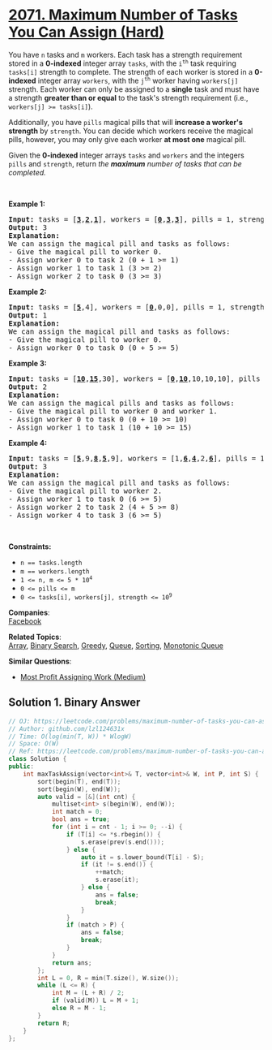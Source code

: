 # [2071. Maximum Number of Tasks You Can Assign (Hard)](https://leetcode.com/problems/maximum-number-of-tasks-you-can-assign/)

<p>You have <code>n</code> tasks and <code>m</code> workers. Each task has a strength requirement stored in a <strong>0-indexed</strong> integer array <code>tasks</code>, with the <code>i<sup>th</sup></code> task requiring <code>tasks[i]</code> strength to complete. The strength of each worker is stored in a <strong>0-indexed</strong> integer array <code>workers</code>, with the <code>j<sup>th</sup></code> worker having <code>workers[j]</code> strength. Each worker can only be assigned to a <strong>single</strong> task and must have a strength <strong>greater than or equal</strong> to the task's strength requirement (i.e., <code>workers[j] &gt;= tasks[i]</code>).</p>

<p>Additionally, you have <code>pills</code> magical pills that will <strong>increase a worker's strength</strong> by <code>strength</code>. You can decide which workers receive the magical pills, however, you may only give each worker <strong>at most one</strong> magical pill.</p>

<p>Given the <strong>0-indexed </strong>integer arrays <code>tasks</code> and <code>workers</code> and the integers <code>pills</code> and <code>strength</code>, return <em>the <strong>maximum</strong> number of tasks that can be completed.</em></p>

<p>&nbsp;</p>
<p><strong>Example 1:</strong></p>

<pre><strong>Input:</strong> tasks = [<u><strong>3</strong></u>,<u><strong>2</strong></u>,<u><strong>1</strong></u>], workers = [<u><strong>0</strong></u>,<u><strong>3</strong></u>,<u><strong>3</strong></u>], pills = 1, strength = 1
<strong>Output:</strong> 3
<strong>Explanation:</strong>
We can assign the magical pill and tasks as follows:
- Give the magical pill to worker 0.
- Assign worker 0 to task 2 (0 + 1 &gt;= 1)
- Assign worker 1 to task 1 (3 &gt;= 2)
- Assign worker 2 to task 0 (3 &gt;= 3)
</pre>

<p><strong>Example 2:</strong></p>

<pre><strong>Input:</strong> tasks = [<u><strong>5</strong></u>,4], workers = [<u><strong>0</strong></u>,0,0], pills = 1, strength = 5
<strong>Output:</strong> 1
<strong>Explanation:</strong>
We can assign the magical pill and tasks as follows:
- Give the magical pill to worker 0.
- Assign worker 0 to task 0 (0 + 5 &gt;= 5)
</pre>

<p><strong>Example 3:</strong></p>

<pre><strong>Input:</strong> tasks = [<u><strong>10</strong></u>,<u><strong>15</strong></u>,30], workers = [<u><strong>0</strong></u>,<u><strong>10</strong></u>,10,10,10], pills = 3, strength = 10
<strong>Output:</strong> 2
<strong>Explanation:</strong>
We can assign the magical pills and tasks as follows:
- Give the magical pill to worker 0 and worker 1.
- Assign worker 0 to task 0 (0 + 10 &gt;= 10)
- Assign worker 1 to task 1 (10 + 10 &gt;= 15)
</pre>

<p><strong>Example 4:</strong></p>

<pre><strong>Input:</strong> tasks = [<u><strong>5</strong></u>,9,<u><strong>8</strong></u>,<u><strong>5</strong></u>,9], workers = [1,<strong><u>6</u></strong>,<u><strong>4</strong></u>,2,<u><strong>6</strong></u>], pills = 1, strength = 5
<strong>Output:</strong> 3
<strong>Explanation:</strong>
We can assign the magical pill and tasks as follows:
- Give the magical pill to worker 2.
- Assign worker 1 to task 0 (6 &gt;= 5)
- Assign worker 2 to task 2 (4 + 5 &gt;= 8)
- Assign worker 4 to task 3 (6 &gt;= 5)
</pre>

<p>&nbsp;</p>
<p><strong>Constraints:</strong></p>

<ul>
	<li><code>n == tasks.length</code></li>
	<li><code>m == workers.length</code></li>
	<li><code>1 &lt;= n, m &lt;= 5 * 10<sup>4</sup></code></li>
	<li><code>0 &lt;= pills &lt;= m</code></li>
	<li><code>0 &lt;= tasks[i], workers[j], strength &lt;= 10<sup>9</sup></code></li>
</ul>


**Companies**:  
[Facebook](https://leetcode.com/company/facebook)

**Related Topics**:  
[Array](https://leetcode.com/tag/array/), [Binary Search](https://leetcode.com/tag/binary-search/), [Greedy](https://leetcode.com/tag/greedy/), [Queue](https://leetcode.com/tag/queue/), [Sorting](https://leetcode.com/tag/sorting/), [Monotonic Queue](https://leetcode.com/tag/monotonic-queue/)

**Similar Questions**:
* [Most Profit Assigning Work (Medium)](https://leetcode.com/problems/most-profit-assigning-work/)

## Solution 1. Binary Answer

```cpp
// OJ: https://leetcode.com/problems/maximum-number-of-tasks-you-can-assign/
// Author: github.com/lzl124631x
// Time: O(log(min(T, W)) * WlogW)
// Space: O(W)
// Ref: https://leetcode.com/problems/maximum-number-of-tasks-you-can-assign/discuss/1575887/C%2B%2B-or-Binary-Search-%2B-Intuitive-Greedy-Idea-or-Detailed-Explanation-%2B-Comments
class Solution {
public:
    int maxTaskAssign(vector<int>& T, vector<int>& W, int P, int S) {
        sort(begin(T), end(T));
        sort(begin(W), end(W));
        auto valid = [&](int cnt) {
            multiset<int> s(begin(W), end(W));
            int match = 0;
            bool ans = true;
            for (int i = cnt - 1; i >= 0; --i) {
                if (T[i] <= *s.rbegin()) {
                    s.erase(prev(s.end()));
                } else {
                    auto it = s.lower_bound(T[i] - S);
                    if (it != s.end()) {
                        ++match;
                        s.erase(it);
                    } else {
                        ans = false;
                        break;
                    }
                }
                if (match > P) {
                    ans = false;
                    break;
                }
            }
            return ans;
        };
        int L = 0, R = min(T.size(), W.size());
        while (L <= R) {
            int M = (L + R) / 2;
            if (valid(M)) L = M + 1;
            else R = M - 1;
        }
        return R;
    }
};
```